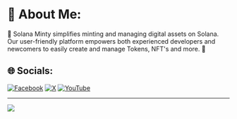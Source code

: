 # 💫 About Me:
💎 Solana Minty simplifies minting and managing digital assets on Solana. Our user-friendly platform empowers both experienced developers and newcomers to easily create and manage Tokens, NFT's and more. 💎


## 🌐 Socials:
[![Facebook](https://img.shields.io/badge/Facebook-%231877F2.svg?logo=Facebook&logoColor=white)](https://facebook.com/solanaminty) [![X](https://img.shields.io/badge/X-black.svg?logo=X&logoColor=white)](https://x.com/SolanaMinty) [![YouTube](https://img.shields.io/badge/YouTube-%23FF0000.svg?logo=YouTube&logoColor=white)](https://youtube.com/@UC4ToHB2tkxgHwv3twDWOJtg) 

---
[![](https://visitcount.itsvg.in/api?id=SolanaMinty&icon=0&color=0)](https://visitcount.itsvg.in)

<!-- Proudly created with GPRM ( https://gprm.itsvg.in ) -->
